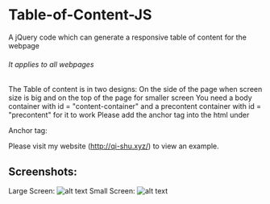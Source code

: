 # Table-of-Content-JS
A jQuery code which can generate a responsive table of content for the webpage
###### It applies to all webpages
The Table of content is in two designs: On the side of the page when screen size is big and on the top of the page for smaller screen
You need a body container with id = "content-container" and a precontent container with id = "precontent" for it to work
Please add the anchor tag into the html under <div id="precontent"></div>
Anchor tag: <div class="toc"> <div class="container-12"> <div class="grid-12"> </div> </div> </div>

Please visit my website (http://qi-shu.xyz/) to view an example.

## Screenshots:

Large Screen:
![alt text](http://i68.tinypic.com/2wh2ntt.png)
Small Screen:
![alt text](http://i67.tinypic.com/2vtozuc.png)
